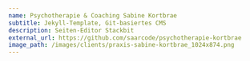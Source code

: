 ```yaml
---
name: Psychotherapie & Coaching Sabine Kortbrae
subtitle: Jekyll-Template, Git-basiertes CMS
description: Seiten-Editor Stackbit
external_url: https://github.com/saarcode/psychotherapie-kortbrae
image_path: /images/clients/praxis-sabine-kortbrae_1024x874.png
---
```

